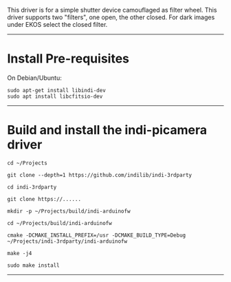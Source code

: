 This driver is for a simple shutter device camouflaged as filter wheel. 
This driver supports two "filters", one open, the other closed. For dark images
under EKOS select the closed filter. 

-------------------------------------------------------

# Install Pre-requisites

On Debian/Ubuntu:

	sudo apt-get install libindi-dev
	sudo apt install libcfitsio-dev

-------------------------------------------------------

# Build and install the indi-picamera driver

	cd ~/Projects
	
	git clone --depth=1 https://github.com/indilib/indi-3rdparty
	
	cd indi-3rdparty

	git clone https://......

	mkdir -p ~/Projects/build/indi-arduinofw

	cd ~/Projects/build/indi-arduinofw
	
	cmake -DCMAKE_INSTALL_PREFIX=/usr -DCMAKE_BUILD_TYPE=Debug ~/Projects/indi-3rdparty/indi-arduinofw

	make -j4

	sudo make install
	
-------------------------------------------------------

